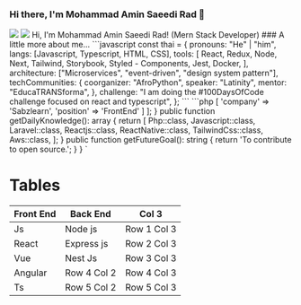 ### Hi there, I'm Mohammad Amin Saeedi Rad 👋
<img src ='https://github-readme-stats.vercel.app/api?username=zahraabbaspour&show_icons=true&theme=highcontrast' />
<img src = 'https://github-readme-stats.vercel.app/api/top-langs/?username=zahraabbaspour&hide_progress=true'/>
 Hi, I'm Mohammad Amin Saeedi Rad! (Mern Stack Developer)
### A little more about me... ```javascript const thai = { pronouns: "He" | "him", langs: [Javascript, Typescript, HTML, CSS], tools: [ React, Redux, Node, Next, Tailwind, Storybook, Styled - Components, Jest, Docker, ], architecture: ["Microservices", "event-driven", "design system pattern"], techCommunities: { coorganizer: "AfroPython", speaker: "Latinity", mentor: "EducaTRANSforma", }, challenge: "I am doing the #100DaysOfCode challenge focused on react and typescript", }; ``` ```php [ 'company' => 'Sabzlearn', 'position' => 'FrontEnd' ] ]; } public function getDailyKnowledge(): array { return [ Php::class, Javascript::class, Laravel::class, Reactjs::class, ReactNative::class, TailwindCss::class, Aws::class, ]; } public function getFutureGoal(): string { return 'To contribute to open source.'; } } `

# Tables
| Front End | Back End | Col 3|
| -- | -- | -- |
| Js | Node js | Row 1 Col 3 |
| React | Express js | Row 2 Col 3 |
| Vue | Nest Js | Row 3 Col 3 |
| Angular | Row 4 Col 2 | Row 4 Col 3 |
| Ts | Row 5 Col 2 | Row 5 Col 3 |
